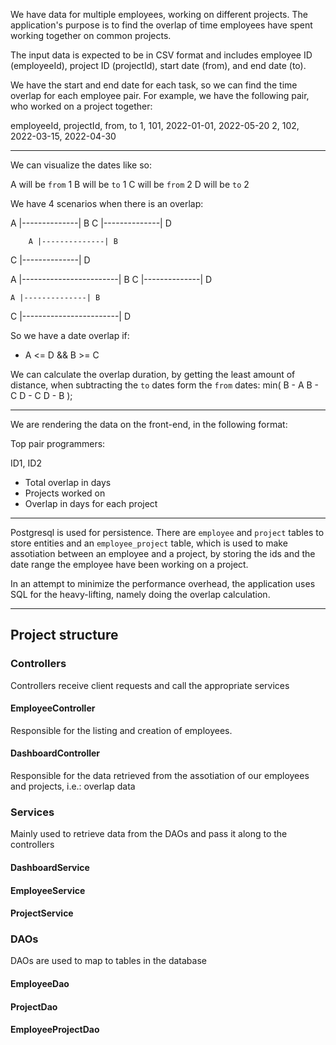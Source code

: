 We have data for multiple employees, working on different projects. The application's purpose is to find the overlap of time employees have spent working together on common projects.

The input data is expected to be in CSV format and includes employee ID (employeeId), project ID (projectId), start date (from), and end date (to).

We have the start and end date for each task, so we can find the time overlap for each employee pair.
For example, we have the following pair, who worked on a project together:

employeeId, projectId, from, to
1, 101, 2022-01-01, 2022-05-20
2, 102, 2022-03-15, 2022-04-30

---

We can visualize the dates like so:

A will be `from` 1
B will be `to` 1
C will be `from` 2
D will be `to` 2

We have 4 scenarios when there is an overlap:

A |--------------| B
C |--------------| D

		A |--------------| B
C |--------------| D

A |------------------------| B
C |--------------| D

	A |--------------| B
C |------------------------| D

So we have a date overlap if:
- A <= D && B >= C

We can calculate the overlap duration, by getting the least amount of distance, when subtracting the `to` dates form the `from` dates:
min(
B - A
B - C
D - C
D - B
);

---

We are rendering the data on the front-end, in the following format:

Top pair programmers:

ID1, ID2
- Total overlap in days
- Projects worked on
- Overlap in days for each project

---

Postgresql is used for persistence.
There are `employee` and `project` tables to store entities and an `employee_project` table, which is used to make assotiation between an employee and a project, by storing the ids and the date range the employee have been working on a project.

In an attempt to minimize the performance overhead, the application uses SQL for the heavy-lifting, namely doing the overlap calculation.

---

## Project structure

### Controllers

Controllers receive client requests and call the appropriate services

#### EmployeeController

Responsible for the listing and creation of employees.

#### DashboardController

Responsible for the data retrieved from the assotiation of our employees and projects, i.e.: overlap data

### Services

Mainly used to retrieve data from the DAOs and pass it along to the controllers

#### DashboardService

#### EmployeeService

#### ProjectService

### DAOs

DAOs are used to map to tables in the database

#### EmployeeDao

#### ProjectDao

#### EmployeeProjectDao

